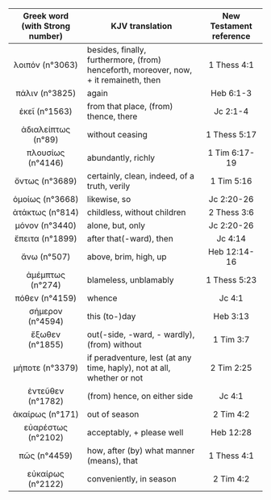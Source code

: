 |Greek word (with Strong number)|KJV translation|New Testament reference|
|:---:|-----|:---:|
λοιπόν (n°3063)|besides, finally, furthermore, (from) henceforth,  moreover, now, + it remaineth, then|1 Thess 4:1|
πάλιν (n°3825)|again|Heb 6:1-3|
ἐκεῖ (n°1563)|from that place, (from) thence, there|Jc 2:1-4|
ἀδιαλείπτως (n°89)|without ceasing|1 Thess 5:17|
πλουσίως (n°4146)|abundantly, richly|1 Tim 6:17-19|
ὄντως (n°3689)|certainly, clean,  indeed, of a truth, verily|1 Tim 5:16|
ὁμοίως (n°3668)|likewise, so|Jc 2:20-26|
ἀτάκτως (n°814)|childless,  without children|2 Thess 3:6|
μόνον (n°3440)|alone, but, only|Jc 2:20-26|
ἔπειτα (n°1899)|after that(-ward), then|Jc 4:14|
ἄνω (n°507)|above, brim, high, up|Heb 12:14-16|
ἀμέμπτως (n°274)|blameless, unblamably|1 Thess 5:23|
πόθεν (n°4159)|whence|Jc 4:1|
σήμερον (n°4594)|this  (to-)day|Heb 3:13|
ἔξωθεν (n°1855)|out(-side, -ward, - wardly), (from)  without|1 Tim 3:7|
μήποτε (n°3379)|if  peradventure, lest (at any time, haply), not at all, whether or not|2 Tim 2:25|
ἐντεῦθεν (n°1782)|(from) hence, on either side|Jc 4:1|
ἀκαίρως (n°171)|out of season|2 Tim 4:2|
εὐαρέστως (n°2102)|acceptably, + please well|Heb 12:28|
πῶς (n°4459)|how, after (by) what manner (means), that|1 Thess 4:1|
εὐκαίρως (n°2122)|conveniently, in season|2 Tim 4:2|
